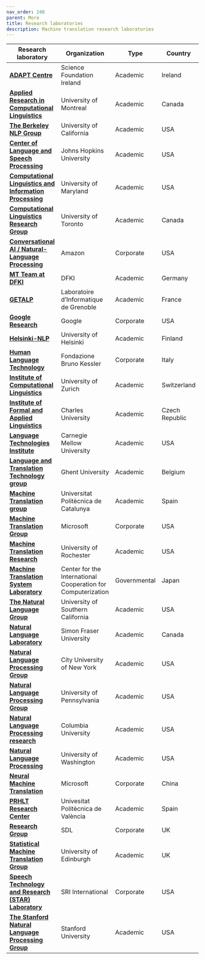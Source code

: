```yaml
---
nav_order: 240
parent: More
title: Research laboratories
description: Machine translation research laboratories
---
```


| Research laboratory | Organization | Type | Country |
| --- | --- | --- | --- |
| [**ADAPT Centre**](https://www.adaptcentre.ie/) | Science Foundation Ireland | Academic | Ireland |
| [**Applied Research in Computational Linguistics**](http://rali.iro.umontreal.ca/rali/?q=en/Research%20Projects) | University of Montreal | Academic | Canada |
| [**The Berkeley NLP Group**](http://nlp.cs.berkeley.edu/) | University of California | Academic | USA |
| [**Center of Language and Speech Processing**](https://www.clsp.jhu.edu/) | Johns Hopkins University | Academic | USA |
| [**Computational Linguistics and Information Processing**](https://wiki.umiacs.umd.edu/clip/index.php/Main_Page) | University of Maryland | Academic | USA |
| [**Computational Linguistics Research Group**](http://www.cs.toronto.edu/compling/) | University of Toronto | Academic | Canada |
| [**Conversational AI / Natural-Language Processing**](https://www.amazon.science/research-areas/conversational-ai-natural-language-processing) | Amazon | Corporate | USA |
| [**MT Team at DFKI**](https://www.dfki.de/en/web/research/research-departments/multilinguality-and-language-technology/mt-team) | DFKI | Academic | Germany |
| [**GETALP**](http://lig-getalp.imag.fr/) | Laboratoire d’Informatique de Grenoble | Academic | France |
| [**Google Research**](https://research.google/research-areas/machine-translation/) | Google | Corporate | USA |
| [**Helsinki-NLP**](https://blogs.helsinki.fi/language-technology/ ) | University of Helsinki | Academic | Finland |
| [**Human Language Technology**](https://hlt-mt.fbk.eu/) | Fondazione Bruno Kessler | Corporate | Italy |
| [**Institute of Computational Linguistics**](https://www.cl.uzh.ch) | University of Zurich | Academic | Switzerland |
| [**Institute of Formal and Applied Linguistics**](https://ufal.mff.cuni.cz/home-page) | Charles University | Academic | Czech Republic |
| [**Language Technologies Institute**](https://www.lti.cs.cmu.edu/) | Carnegie Mellow University | Academic | USA |
| [**Language and Translation Technology group**](https://lt3.ugent.be/) | Ghent University | Academic | Belgium |
| [**Machine Translation group**](https://mt.cs.upc.edu/) | Universitat Politècnica de Catalunya | Academic | Spain |
| [**Machine Translation Group**](https://www.microsoft.com/en-us/research/group/machine-translation-group/) | Microsoft | Corporate | USA |
| [**Machine Translation Research**](https://www.cs.rochester.edu/~gildea/mt/) | University of Rochester | Academic | USA |
| [**Machine Translation System Laboratory**](https://cicc.or.jp/english/) | Center for the International Cooperation for Computerization | Governmental | Japan |
| [**The Natural Language Group**](https://www.isi.edu/research_groups/nlg/home) | University of Southern California | Academic | USA |
| [**Natural Language Laboratory**](http://natlang.cs.sfu.ca/) | Simon Fraser University | Academic | Canada |
| [**Natural Language Processing Group**](https://www.gc.cuny.edu/Page-Elements/Academics-Research-Centers-Initiatives/Doctoral-Programs/Computer-Science/Research-Areas/Natural-Language-Processing) | City University of New York | Academic | USA |
| [**Natural Language Processing Group**](https://www.cis.upenn.edu/) | University of Pennsylvania | Academic | USA |
| [**Natural Language Processing research**](http://www1.cs.columbia.edu/nlp/index.cgi) | Columbia University | Academic | USA |
| [**Natural Language Processing**](https://www.cs.washington.edu/research/nlp) | University of Washington | Academic | USA |
| [**Neural Machine Translation**](https://www.microsoft.com/en-us/research/project/machine-translation-2/) | Microsoft | Corporate | China |
| [**PRHLT Research Center**](https://www.prhlt.upv.es/language-translation/) | Univesitat Politècnica de València | Academic | Spain |
| [**Research Group**](https://www.rws.com/language-weaver/research/) | SDL | Corporate | UK |
| [**Statistical Machine Translation Group**](http://www.statmt.org/ued/) | University of Edinburgh | Academic | UK |
| [**Speech Technology and Research (STAR) Laboratory**](http://www.speech.sri.com/) | SRI International | Corporate | USA |
| [**The Stanford Natural Language Processing Group**](https://nlp.stanford.edu/projects/mt.shtml) | Stanford University | Academic | USA |
